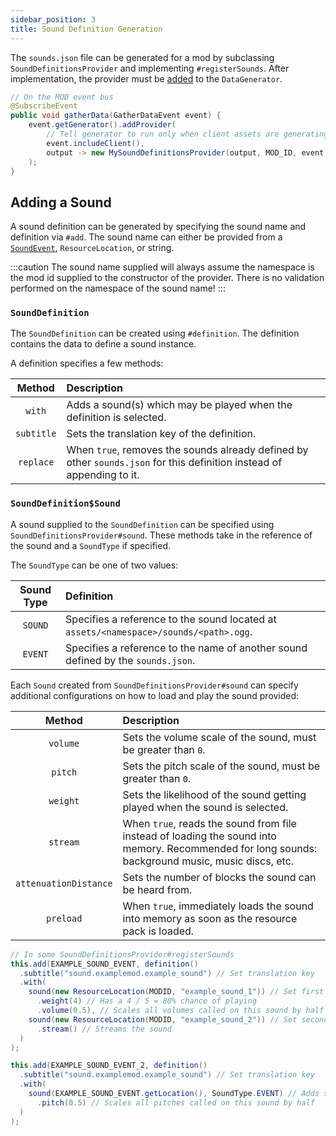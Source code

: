 ```yaml
---
sidebar_position: 3
title: Sound Definition Generation
---
```


The `sounds.json` file can be generated for a mod by subclassing `SoundDefinitionsProvider` and implementing `#registerSounds`. After implementation, the provider must be [added][datagen] to the `DataGenerator`.

```java
// On the MOD event bus
@SubscribeEvent
public void gatherData(GatherDataEvent event) {
    event.getGenerator().addProvider(
        // Tell generator to run only when client assets are generating
        event.includeClient(),
        output -> new MySoundDefinitionsProvider(output, MOD_ID, event.getExistingFileHelper())
    );
}
```

## Adding a Sound

A sound definition can be generated by specifying the sound name and definition via `#add`. The sound name can either be provided from a [`SoundEvent`][soundevent], `ResourceLocation`, or string.

:::caution
The sound name supplied will always assume the namespace is the mod id supplied to the constructor of the provider. There is no validation performed on the namespace of the sound name!
:::

### `SoundDefinition`

The `SoundDefinition` can be created using `#definition`. The definition contains the data to define a sound instance.

A definition specifies a few methods:

Method     | Description
:---:      | :---
`with`     | Adds a sound(s) which may be played when the definition is selected.
`subtitle` | Sets the translation key of the definition.
`replace`  | When `true`, removes the sounds already defined by other `sounds.json` for this definition instead of appending to it.

### `SoundDefinition$Sound`

A sound supplied to the `SoundDefinition` can be specified using `SoundDefinitionsProvider#sound`. These methods take in the reference of the sound and a `SoundType` if specified.

The `SoundType` can be one of two values:

Sound Type | Definition
:---:      | :---
`SOUND`    | Specifies a reference to the sound located at `assets/<namespace>/sounds/<path>.ogg`.
`EVENT`    | Specifies a reference to the name of another sound defined by the `sounds.json`.

Each `Sound` created from `SoundDefinitionsProvider#sound` can specify additional configurations on how to load and play the sound provided:

Method                | Description
:---:                 | :---
`volume`              | Sets the volume scale of the sound, must be greater than `0`.
`pitch`               | Sets the pitch scale of the sound, must be greater than `0`.
`weight`              | Sets the likelihood of the sound getting played when the sound is selected.
`stream`              | When `true`, reads the sound from file instead of loading the sound into memory. Recommended for long sounds: background music, music discs, etc.
`attenuationDistance` | Sets the number of blocks the sound can be heard from.
`preload`             | When `true`, immediately loads the sound into memory as soon as the resource pack is loaded.

```java
// In some SoundDefinitionsProvider#registerSounds
this.add(EXAMPLE_SOUND_EVENT, definition()
  .subtitle("sound.examplemod.example_sound") // Set translation key
  .with(
    sound(new ResourceLocation(MODID, "example_sound_1")) // Set first sound
      .weight(4) // Has a 4 / 5 = 80% chance of playing
      .volume(0.5), // Scales all volumes called on this sound by half
    sound(new ResourceLocation(MODID, "example_sound_2")) // Set second sound
      .stream() // Streams the sound
  )
);

this.add(EXAMPLE_SOUND_EVENT_2, definition()
  .subtitle("sound.examplemod.example_sound") // Set translation key
  .with(
    sound(EXAMPLE_SOUND_EVENT.getLocation(), SoundType.EVENT) // Adds sounds from 'EXAMPLE_SOUND_EVENT'
      .pitch(0.5) // Scales all pitches called on this sound by half
  )
);
```

[datagen]: ../index.md#data-providers
[soundevent]: ../../gameeffects/sounds.md#creating-sound-events
